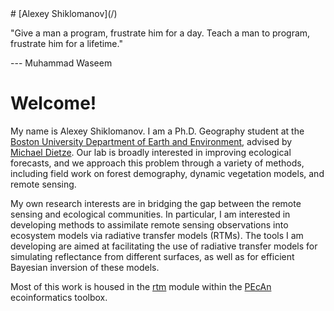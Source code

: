 <!DOCTYPE html>
<head>
<title>Home</title>
<link rel="stylesheet" href="common.css">
</head>

<div id="mainpagehead">
# [Alexey Shiklomanov](/)
</div>

<div id="mainpagequote">
<p class="quote">"Give a man a program, frustrate him for a day. Teach a man to program,
    frustrate him for a lifetime."</p>
<p class="author">--- Muhammad Waseem</p>
</div>

# Welcome!
My name is Alexey Shiklomanov. I am a Ph.D. Geography student at the
[Boston University Department of Earth and Environment](http://www.bu.edu/earth),
advised by [Michael Dietze](http://people.bu.edu/dietze). Our lab is broadly
interested in improving ecological forecasts, and we approach this problem
through a variety of methods, including field work on forest demography,
dynamic vegetation models, and remote sensing.

My own research interests are in bridging the gap between the remote
sensing and ecological communities. In particular, I am interested in
developing methods to assimilate remote sensing observations into
ecosystem models via radiative transfer models (RTMs). The tools I am
developing are aimed at facilitating the use of radiative transfer models
for simulating reflectance from different surfaces, as well as for
efficient Bayesian inversion of these models.

Most of this work is housed in the
[rtm](www.github.com/ashiklom/pecan/modules/rtm) module within the
[PEcAn](www.pecanproject.org) ecoinformatics toolbox.
